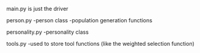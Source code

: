 main.py is just the driver

person.py
  -person class
  -population generation functions
  
personality.py
  -personality class
  
tools.py
  -used to store tool functions (like the weighted selection function)
